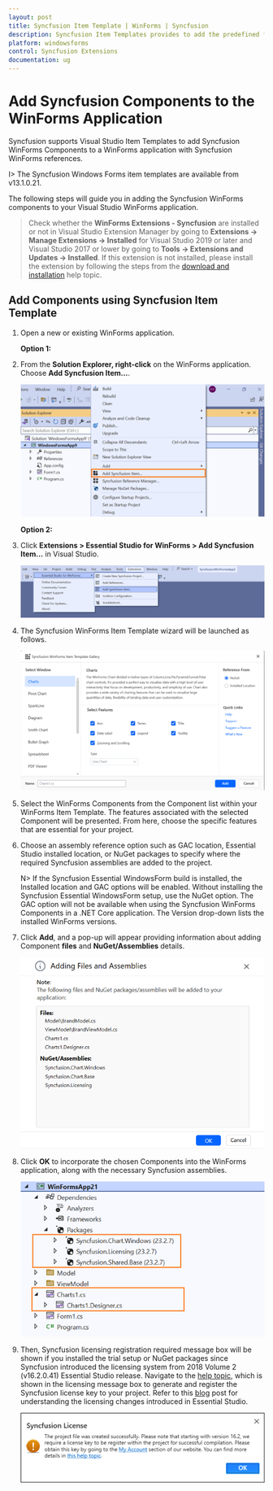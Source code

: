 ```yaml
---
layout: post
title: Syncfusion Item Template | WinForms | Syncfusion
description: Syncfusion Item Templates provides to add the predefined forms with Syncfusion component in Windows Forms application.
platform: windowsforms
control: Syncfusion Extensions
documentation: ug
---
```


# Add Syncfusion Components to the WinForms Application

Syncfusion supports Visual Studio Item Templates to add Syncfusion WinForms Components to a WinForms application with Syncfusion WinForms references. 

I> The Syncfusion Windows Forms item templates are available from v13.1.0.21.

The following steps will guide you in adding the Syncfusion WinForms components to your Visual Studio WinForms application.

> Check whether the **WinForms Extensions - Syncfusion** are installed or not in Visual Studio Extension Manager by going to **Extensions -> Manage Extensions -> Installed** for Visual Studio 2019 or later and Visual Studio 2017 or lower by going to **Tools -> Extensions and Updates -> Installed**. If this extension is not installed, please install the extension by following the steps from the [download and installation](https://help.syncfusion.com/windowsforms/visual-studio-integration/download-and-installation) help topic.

## Add Components using Syncfusion Item Template

1.	Open a new or existing WinForms application.

	**Option 1:**

2.	From the **Solution Explorer, right-click** on the WinForms application. Choose **Add Syncfusion Item...**.

	![Choose Add Syncfusion Item option from right click project](Item-Template-images/Add-syncfusion-item.png)

	**Option 2:**

3.	Click **Extensions > Essential Studio for WinForms > Add Syncfusion Item…** in Visual Studio.

	![Choose Add Syncfusion Item option from menu](Item-Template-images/Add-item.png)


4.	The Syncfusion WinForms Item Template wizard will be launched as follows.

	![Syncfusion WinForms Item template Components](Item-Template-images/Add-syncfusion-ui.png)

5.	Select the WinForms Components from the Component list within your WinForms Item Template. The features associated with the selected Component will be presented. From here, 		choose the specific features that are essential for your project.

6.	Choose an assembly reference option such as GAC location, Essential Studio installed location, or NuGet packages to specify where the required Syncfusion assemblies 	are added to the project.

	N> If the Syncfusion Essential WindowsForm build is installed, the Installed location and GAC options will be enabled. Without installing the Syncfusion Essential WindowsForm setup, use the NuGet option. The GAC option will not be available when using the Syncfusion WinForms Components in a .NET Core application. The Version drop-down lists the installed WinForms versions.

7.  Click **Add**, and a pop-up will appear providing information about adding Component **files** and **NuGet/Assemblies** details.

	![Syncfusion WinForms Item template details](Item-Template-images/Add-syncfusion-item-3.png)	

8.	Click **OK** to incorporate the chosen Components into the WinForms application, along with the necessary Syncfusion assemblies.

	![Syncfusion WinForms Item template Gallery](Item-Template-images/Add-syncfusion-item-details.png)

9.	Then, Syncfusion licensing registration required message box will be shown if you installed the trial setup or NuGet packages since Syncfusion introduced the 			licensing system from 2018 Volume 2 (v16.2.0.41) Essential Studio release. Navigate to the [help topic](https://help.syncfusion.com/common/essential-studio/licensing/overview#how-to-generate-syncfusion-license-key), which is shown in the licensing message box to generate and register the Syncfusion license key to 		your project. Refer to this [blog](https://www.syncfusion.com/blogs/post/whats-new-in-2018-volume-2.aspx) post 	 for understanding the licensing changes introduced in Essential Studio.

    ![Syncfusion WinForms Item template Gallery](Item-Template-images/Syncfusion-Item-Template-Gallery-7.png)